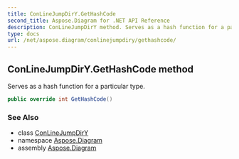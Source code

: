 ```yaml
---
title: ConLineJumpDirY.GetHashCode
second_title: Aspose.Diagram for .NET API Reference
description: ConLineJumpDirY method. Serves as a hash function for a particular type
type: docs
url: /net/aspose.diagram/conlinejumpdiry/gethashcode/
---
```

## ConLineJumpDirY.GetHashCode method

Serves as a hash function for a particular type.

```csharp
public override int GetHashCode()
```

### See Also

* class [ConLineJumpDirY](../)
* namespace [Aspose.Diagram](../../conlinejumpdiry/)
* assembly [Aspose.Diagram](../../../)


